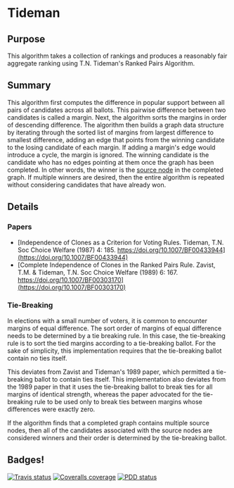 # Tideman

## Purpose
This algorithm takes a collection of rankings and produces a reasonably fair aggregate ranking using T.N. Tideman's Ranked Pairs Algorithm.

## Summary
This algorithm first computes the difference in popular support between all pairs of candidates across all ballots. This pairwise difference between two candidates is called a margin. Next, the algorithm sorts the margins in order of descending difference. The algorithm then builds a graph data structure by iterating through the sorted list of margins from largest difference to smallest difference, adding an edge that points from the winning candidate to the losing candidate of each margin. If adding a margin's edge would introduce a cycle, the margin is ignored. The winning candidate is the candidate who has no edges pointing at them once the graph has been completed. In other words, the winner is the [source node](http://mathworld.wolfram.com/Source.html) in the completed graph. If multiple winners are desired, then the entire algorithm is repeated without considering candidates that have already won.

## Details

### Papers
 * [Independence of Clones as a Criterion for Voting Rules. Tideman, T.N. Soc Choice Welfare (1987) 4: 185. https://doi.org/10.1007/BF00433944](https://doi.org/10.1007/BF00433944)
 * [Complete Independence of Clones in the Ranked Pairs Rule. Zavist, T.M. & Tideman, T.N. Soc Choice Welfare (1989) 6: 167. https://doi.org/10.1007/BF00303170](https://doi.org/10.1007/BF00303170)

### Tie-Breaking
In elections with a small number of voters, it is common to encounter margins of equal difference. The sort order of margins of equal difference needs to be determined by a tie breaking rule. In this case, the tie-breaking rule is to sort the tied margins according to a tie-breaking ballot. For the sake of simplicity, this implementation requires that the tie-breaking ballot contain no ties itself.

This deviates from Zavist and Tideman's 1989 paper, which permitted a tie-breaking ballot to contain ties itself. This implementation also deviates from the 1989 paper in that it uses the tie-breaking ballot to break ties for all margins of identical strength, whereas the paper advocated for the tie-breaking rule to be used only to break ties between margins whose differences were exactly zero.

If the algorithm finds that a completed graph contains multiple source nodes, then all of the candidates associated with the source nodes are considered winners and their order is determined by the tie-breaking ballot.


## Badges!

[![Travis status](https://img.shields.io/travis/pivot-libre/tideman/0.x.svg)](https://travis-ci.org/pivot-libre/tideman/)
[![Coveralls coverage](https://img.shields.io/coveralls/pivot-libre/tideman/0.x.svg)](https://coveralls.io/github/pivot-libre/tideman)
[![PDD status](http://www.0pdd.com/svg?name=pivot-libre/tideman)](http://www.0pdd.com/p?name=pivot-libre/tideman)

